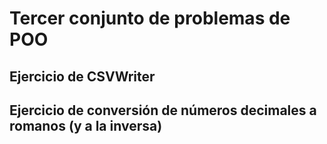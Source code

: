 # Tercer conjunto de problemas de POO

## Ejercicio de CSVWriter

## Ejercicio de conversión de números decimales a romanos (y a la inversa)